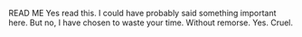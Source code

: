 READ ME
Yes read this. I could have probably said something important here. But no, I have chosen to waste your time. Without remorse. Yes. Cruel.
